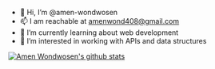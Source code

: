 - 👋 Hi, I’m @amen-wondwosen
- 📫 I am reachable at amenwond408@gmail.com
- 🌱 I’m currently learning about web development
- 👀 I’m interested in working with APIs and data structures

[![Amen Wondwosen's github stats](https://github-readme-stats.vercel.app/api?username=amen-wondwosen)](https://github.com/anuraghazra/github-readme-stats)
